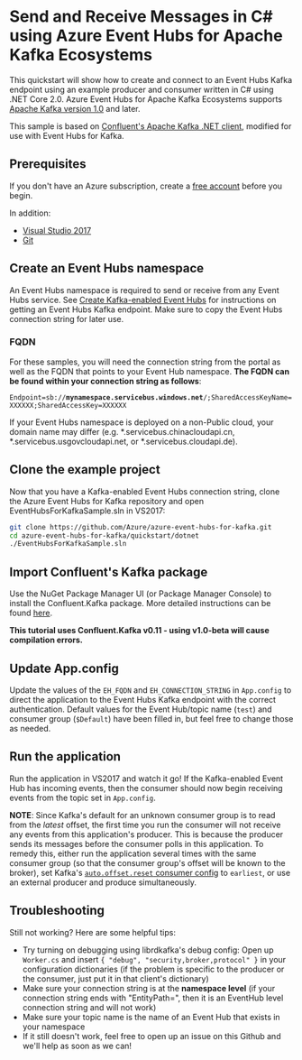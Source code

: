 # Send and Receive Messages in C# using Azure Event Hubs for Apache Kafka Ecosystems

This quickstart will show how to create and connect to an Event Hubs Kafka endpoint using an example producer and consumer written in C# using .NET Core 2.0. Azure Event Hubs for Apache Kafka Ecosystems supports [Apache Kafka version 1.0](https://kafka.apache.org/10/documentation.html) and later.

This sample is based on [Confluent's Apache Kafka .NET client](https://github.com/confluentinc/confluent-kafka-dotnet), modified for use with Event Hubs for Kafka.

## Prerequisites

If you don't have an Azure subscription, create a [free account](https://azure.microsoft.com/free/?ref=microsoft.com&utm_source=microsoft.com&utm_medium=docs&utm_campaign=visualstudio) before you begin.

In addition:

* [Visual Studio 2017](https://visualstudio.microsoft.com/downloads/)
* [Git](https://www.git-scm.com/downloads)

## Create an Event Hubs namespace

An Event Hubs namespace is required to send or receive from any Event Hubs service. See [Create Kafka-enabled Event Hubs](https://docs.microsoft.com/azure/event-hubs/event-hubs-create-kafka-enabled) for instructions on getting an Event Hubs Kafka endpoint. Make sure to copy the Event Hubs connection string for later use.

### FQDN

For these samples, you will need the connection string from the portal as well as the FQDN that points to your Event Hub namespace. **The FQDN can be found within your connection string as follows**:

`Endpoint=sb://`**`mynamespace.servicebus.windows.net`**`/;SharedAccessKeyName=XXXXXX;SharedAccessKey=XXXXXX`

If your Event Hubs namespace is deployed on a non-Public cloud, your domain name may differ (e.g. \*.servicebus.chinacloudapi.cn, \*.servicebus.usgovcloudapi.net, or \*.servicebus.cloudapi.de).

## Clone the example project

Now that you have a Kafka-enabled Event Hubs connection string, clone the Azure Event Hubs for Kafka repository and open EventHubsForKafkaSample.sln in VS2017:

```bash
git clone https://github.com/Azure/azure-event-hubs-for-kafka.git
cd azure-event-hubs-for-kafka/quickstart/dotnet
./EventHubsForKafkaSample.sln
```

## Import Confluent's Kafka package

Use the NuGet Package Manager UI (or Package Manager Console) to install the Confluent.Kafka package. More detailed instructions can be found [here](https://github.com/confluentinc/confluent-kafka-dotnet#referencing). 

**This tutorial uses Confluent.Kafka v0.11 - using v1.0-beta will cause compilation errors.**

## Update App.config

Update the values of the `EH_FQDN` and `EH_CONNECTION_STRING` in `App.config` to direct the application to the Event Hubs Kafka endpoint with the correct authentication. Default values for the Event Hub/topic name (`test`) and consumer group (`$Default`) have been filled in, but feel free to change those as needed.

## Run the application

Run the application in VS2017 and watch it go! If the Kafka-enabled Event Hub has incoming events, then the consumer should now begin receiving events from the topic set in `App.config`. 

**NOTE**: Since Kafka's default for an unknown consumer group is to read from the *latest* offset, the first time you run the consumer will not receive any events from this application's producer. This is because the producer sends its messages before the consumer polls in this application. To remedy this, either run the application several times with the same consumer group (so that the consumer group's offset will be known to the broker), set Kafka's [`auto.offset.reset` consumer config](https://kafka.apache.org/documentation/#newconsumerconfigs) to `earliest`, or use an external producer and produce simultaneously.

## Troubleshooting

Still not working? Here are some helpful tips:

* Try turning on debugging using librdkafka's debug config: Open up `Worker.cs` and insert `{ "debug", "security,broker,protocol" }` in your configuration dictionaries (if the problem is specific to the producer or the consumer, just put it in that client's dictionary)
* Make sure your connection string is at the **namespace level** (if your connection string ends with "EntityPath=<SomeEventHubName>", then it is an EventHub level connection string and will not work)
* Make sure your topic name is the name of an Event Hub that exists in your namespace
* If it still doesn't work, feel free to open up an issue on this Github and we'll help as soon as we can!
